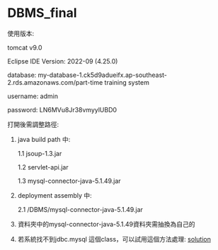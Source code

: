 # DBMS_final


使用版本:


tomcat v9.0


Eclipse IDE Version: 2022-09 (4.25.0)


database: my-database-1.ck5d9adueifx.ap-southeast-2.rds.amazonaws.com/part-time training system


username: admin


password: LN6MVu8Jr38vmyylUBD0


打開後需調整路徑:


1. java build path 中:


	1.1  jsoup-1.3.jar


	1.2 servlet-api.jar


	1.3 mysql-connector-java-5.1.49.jar

   
2. deployment assembly 中:

   
	2.1 /DBMS/mysql-connector-java-5.1.49.jar

   
3. 資料夾中的mysql-connector-java-5.1.49資料夾需抽換為自己的


4. 若系統找不到jdbc.mysql 這個class，可以試用這個方法處理:
	[solution](https://stackoverflow.com/questions/17484764/java-lang-classnotfoundexception-com-mysql-jdbc-driver-in-eclipse)
